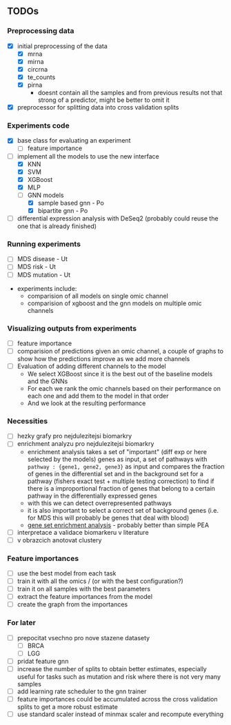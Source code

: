 ## TODOs

### Preprocessing data
- [x] initial preprocessing of the data
  - [x] mrna
  - [x] mirna
  - [x] circrna
  - [x] te_counts
  - [x] pirna
    - doesnt contain all the samples and from previous results not that strong of a predictor, might be better to omit it
- [x] preprocessor for splitting data into cross validation splits

### Experiments code
- [x] base class for evaluating an experiment
  - [ ] feature importance
- [ ] implement all the models to use the new interface
  - [x] KNN
  - [x] SVM
  - [x] XGBoost
  - [x] MLP
  - [ ] GNN models
    - [x] sample based gnn - Po
    - [x] bipartite gnn - Po
- [ ] differential expression analysis with DeSeq2 (probably could reuse the one that is already finished)

### Running experiments
- [ ] MDS disease - Ut
- [ ] MDS risk - Ut
- [ ] MDS mutation - Ut

- experiments include:
  - comparision of all models on single omic channel
  - comparision of xgboost and the gnn models on multiple omic channels

### Visualizing outputs from experiments
- [ ] feature importance
- [ ] comparision of predictions given an omic channel, a couple of graphs to show how the predictions improve as we add more channels
- [ ] Evaluation of adding different channels to the model
  - We select XGBoost since it is the best out of the baseline models and the GNNs
  - For each we rank the omic channels based on their performance on each one and add them to the model in that order
  - And we look at the resulting performance

### Necessities
- [ ] hezky grafy pro nejdulezitejsi biomarkry
- [ ] enrichment analyzu pro nejdulezitejsi biomarkry
  - enrichment analysis takes a set of "important" (diff exp or here selected by the models) genes as input,
  a set of pathways with `pathway : {gene1, gene2, gene3}` as input and compares the fraction of genes in the differential set and in the background set for a pathway (fishers exact test + multiple testing correction) to find if there is a improportional fraction of genes that belong to a certain pathway in the differentially expressed genes
  - with this we can detect overrepresented pathways
  - it is also important to select a correct set of background genes (i.e. for MDS this will probably be genes that deal with blood)
  - [gene set enrichment analysis](https://www.youtube.com/watch?v=egO7Lt92gDY&t) - probably better than simple PEA
- [ ] interpretace a validace biomarkeru v literature
- [ ] v obrazcich anotovat clustery

### Feature importances
- [ ] use the best model from each task
- [ ] train it with all the omics / (or with the best configuration?)
- [ ] train it on all samples with the best parameters
- [ ] extract the feature importances from the model
- [ ] create the graph from the importances

### For later
- [ ] prepocitat vsechno pro nove stazene datasety
  - [ ] BRCA
  - [ ] LGG
- [ ] pridat feature gnn
- [ ] increase the number of splits to obtain better estimates, especially useful for tasks such as mutation and risk where there is not very many samples
- [ ] add learning rate scheduler to the gnn trainer
- [ ] feature importances could be accumulated across the cross validation splits to get a more robust estimate
- [ ] use standard scaler instead of minmax scaler and recompute everything
